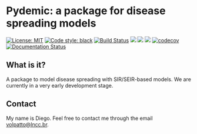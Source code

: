 # Pydemic: a package for disease spreading models

[![License: MIT](https://img.shields.io/badge/License-MIT-yellow.svg)](https://opensource.org/licenses/MIT)
[![Code style: black](https://img.shields.io/badge/code%20style-black-000000.svg)](https://github.com/psf/black)
[![Build Status](https://travis-ci.com/volpatto/blank-python-project.svg?branch=master)](https://travis-ci.com/volpatto/blank-python-project)
![](https://github.com/volpatto/blank-python-project/workflows/linux/badge.svg?branch=master)
![](https://github.com/volpatto/blank-python-project/workflows/osx/badge.svg?branch=master)
![](https://github.com/volpatto/blank-python-project/workflows/windows/badge.svg?branch=master)
[![codecov](https://codecov.io/gh/volpatto/blank-python-project/branch/master/graph/badge.svg)](https://codecov.io/gh/volpatto/blank-python-project)
[![Documentation Status](https://readthedocs.org/projects/blank-python-project/badge/?version=latest)](https://blank-python-project.readthedocs.io/en/latest/?badge=latest)

## What is it?

A package to model disease spreading with SIR/SEIR-based models. We are currently in a very early development stage.

## Contact

My name is Diego. Feel free to contact me through the email <volpatto@lncc.br>.
